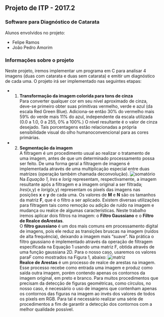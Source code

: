 ## Projeto de ITP - 2017.2
### Software para Diagnóstico de Catarata

Alunos envolvidos no projeto:
- Felipe Ramos
- João Pedro Amorim

### Informações sobre o projeto
Neste projeto, iremos implementar um programa em C para analisar 4 imagens (duas com catarata e duas sem catarata) e emitir um diagnóstico de cada uma.
O projeto irá ser implementado nas seguintes etapas:
- 1. **Transformação da imagem colorida para tons de cinza**  
Para converter qualquer cor em seu nível aproximado de cinza, deve-se primeiro obter suas primitivas vermelho, verde e azul (da escala Red Green Blue). Adiciona-se então 30% do vermelho mais 59% do verde mais 11% do azul, independente da escala utilizada (0.0 a 1.0, 0 a 255, 0% a 100%.) O nível resultante é o valor de cinza desejado. Tais porcentagens estão relacionadas a própria sensibilidade visual do olho​ humano​ convencional​ para​ as​ cores​ primárias.  
- 2. **Segmentação da imagem**  
A filtragem é um procedimento usual ao realizar o tratamento de uma imagem, antes de que um determinado processamento possa ser feito. De uma forma geral a filtragem de imagens é implementada através de uma multiplicação especial entre duas​ matrizes​ (operação​ também​ chamada​ de​ convolução).
![somatório](https://latex.codecogs.com/gif.latex?Ires(x,&space;y)&space;=&space;\sum_{a=-M/2}^{M/2}&space;\sum_{b=-N/2}^{N/2}&space;f(a&plus;&space;M/2,&space;b&space;&plus;&space;N/2)&space;Iorig(X&plus;a,&space;y&space;&plus;&space;b))  
Na *Equação 1*, *Ires* e *Iorig* representam, respectivamente, a imagem resultante após a filtragem e a imagem original a ser filtrada; *Ires*(x,y) e *Iorig*(x,y) representam os pixels das imagens nas posições **x** e **y** de cada uma. Os valores de **M** e **N** são os tamanhos da matriz **F**, que é o filtro a ser aplicado. Existem diversas utilizações para filtragem tais como remoção ou adição de ruído na imagem e mudança ou realce de algumas características. Neste trabalho iremos aplicar dois filtros na imagem: o **Filtro Gaussiano​** e ​o **Filtro​ de​ Realce​ de​ Arestas**.  
O **filtro gaussiano** é um dos mais comuns em processamento digital de imagens, pois ele reduz as transições bruscas na imagem (ruídos de alta frequência), deixando a imagem mais “suave”. Na prática o filtro gaussiano é implementado através da operação de filtragem especificada na Equação 1 usando uma matriz F, obtida através de uma função gaussiana 2D. Para o nosso caso, usaremos os valores​ para​ *F* como​ mostrados​ na​ Figura​ 1,​ abaixo:
![matriz](https://latex.codecogs.com/gif.latex?\frac{1}{159}&space;\begin{bmatrix}&space;&2&space;&4&space;&5&space;&4&space;&2&space;\\&space;&4&space;&9&space;&12&space;&9&space;&4&space;\\&space;&5&space;&12&space;&15&space;&12&space;&5&space;\\&space;&4&space;&9&space;&12&space;&9&space;&4&space;\\&space;&2&space;&4&space;&5&space;&4&space;&2&space;\end{bmatrix})  
**Realce de Arestas** é um processo de realce de arestas na imagem. Esse processo recebe como entrada uma imagem e produz como saída outra imagem, porém contendo apenas os contornos da imagem original, em preto e branco. Para muitos procedimentos que precisam da detecção de figuras geométricas, como círculos, no nosso caso, é necessário o uso de imagens que contenham apenas os contornos das figuras na imagem ao invés dos valores de todos os pixels em RGB. Para tal é necessário realizar uma série de procedimentos a fim de garantir a detecção dos contornos com a melhor qualidade possível.